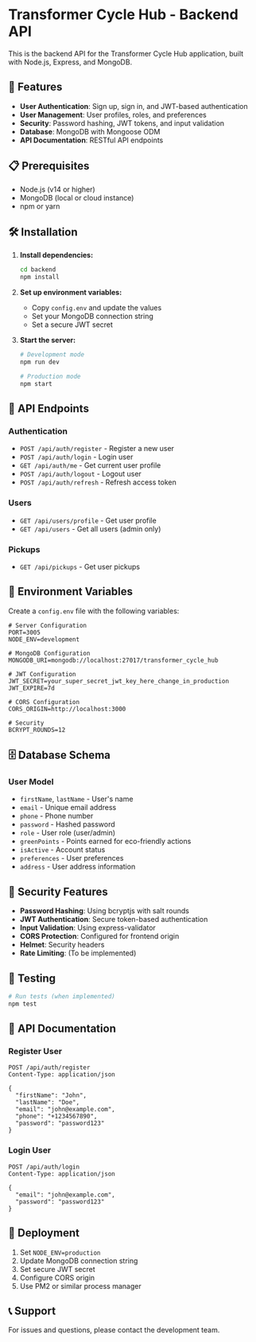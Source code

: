 # Transformer Cycle Hub - Backend API

This is the backend API for the Transformer Cycle Hub application, built with Node.js, Express, and MongoDB.

## 🚀 Features

- **User Authentication**: Sign up, sign in, and JWT-based authentication
- **User Management**: User profiles, roles, and preferences
- **Security**: Password hashing, JWT tokens, and input validation
- **Database**: MongoDB with Mongoose ODM
- **API Documentation**: RESTful API endpoints

## 📋 Prerequisites

- Node.js (v14 or higher)
- MongoDB (local or cloud instance)
- npm or yarn

## 🛠️ Installation

1. **Install dependencies:**
   ```bash
   cd backend
   npm install
   ```

2. **Set up environment variables:**
   - Copy `config.env` and update the values
   - Set your MongoDB connection string
   - Set a secure JWT secret

3. **Start the server:**
   ```bash
   # Development mode
   npm run dev
   
   # Production mode
   npm start
   ```

## 📡 API Endpoints

### Authentication
- `POST /api/auth/register` - Register a new user
- `POST /api/auth/login` - Login user
- `GET /api/auth/me` - Get current user profile
- `POST /api/auth/logout` - Logout user
- `POST /api/auth/refresh` - Refresh access token

### Users
- `GET /api/users/profile` - Get user profile
- `GET /api/users` - Get all users (admin only)

### Pickups
- `GET /api/pickups` - Get user pickups

## 🔧 Environment Variables

Create a `config.env` file with the following variables:

```env
# Server Configuration
PORT=3005
NODE_ENV=development

# MongoDB Configuration
MONGODB_URI=mongodb://localhost:27017/transformer_cycle_hub

# JWT Configuration
JWT_SECRET=your_super_secret_jwt_key_here_change_in_production
JWT_EXPIRE=7d

# CORS Configuration
CORS_ORIGIN=http://localhost:3000

# Security
BCRYPT_ROUNDS=12
```

## 🗄️ Database Schema

### User Model
- `firstName`, `lastName` - User's name
- `email` - Unique email address
- `phone` - Phone number
- `password` - Hashed password
- `role` - User role (user/admin)
- `greenPoints` - Points earned for eco-friendly actions
- `isActive` - Account status
- `preferences` - User preferences
- `address` - User address information

## 🔐 Security Features

- **Password Hashing**: Using bcryptjs with salt rounds
- **JWT Authentication**: Secure token-based authentication
- **Input Validation**: Using express-validator
- **CORS Protection**: Configured for frontend origin
- **Helmet**: Security headers
- **Rate Limiting**: (To be implemented)

## 🧪 Testing

```bash
# Run tests (when implemented)
npm test
```

## 📝 API Documentation

### Register User
```http
POST /api/auth/register
Content-Type: application/json

{
  "firstName": "John",
  "lastName": "Doe",
  "email": "john@example.com",
  "phone": "+1234567890",
  "password": "password123"
}
```

### Login User
```http
POST /api/auth/login
Content-Type: application/json

{
  "email": "john@example.com",
  "password": "password123"
}
```

## 🚀 Deployment

1. Set `NODE_ENV=production`
2. Update MongoDB connection string
3. Set secure JWT secret
4. Configure CORS origin
5. Use PM2 or similar process manager

## 📞 Support

For issues and questions, please contact the development team. 
